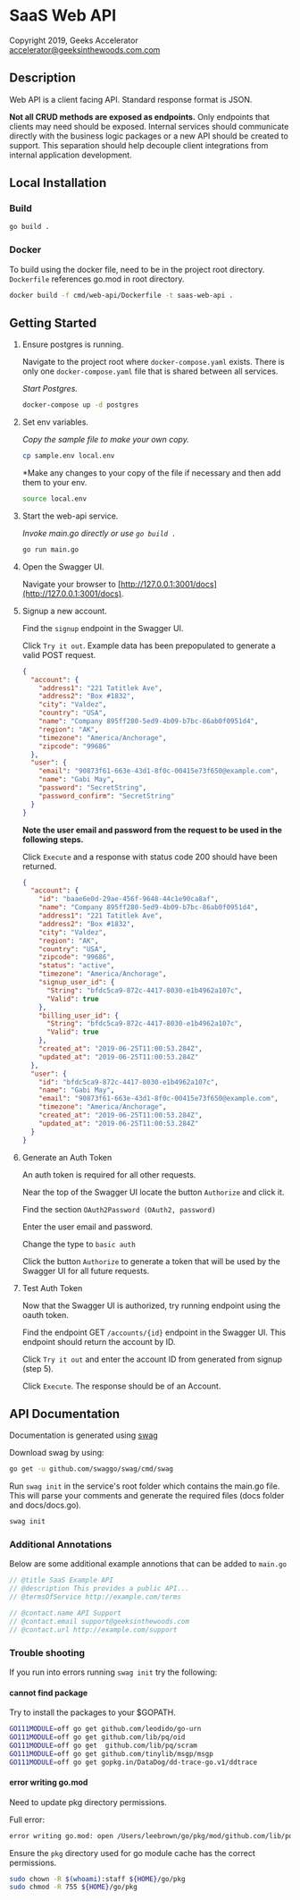 # SaaS Web API 

Copyright 2019, Geeks Accelerator  
accelerator@geeksinthewoods.com.com


## Description

Web API is a client facing API. Standard response format is JSON. 

**Not all CRUD methods are exposed as endpoints.** Only endpoints that clients may need should be exposed. Internal 
services should communicate directly with the business logic packages or a new API should be created to support. This 
separation should help decouple client integrations from internal application development. 


## Local Installation

### Build 
```bash
go build .
``` 

### Docker 

To build using the docker file, need to be in the project root directory. `Dockerfile` references go.mod in root directory.


```bash
docker build -f cmd/web-api/Dockerfile -t saas-web-api .
```

## Getting Started 

1. Ensure postgres is running. 
    
    Navigate to the project root where `docker-compose.yaml` exists. There is only 
one `docker-compose.yaml` file that is shared between all services. 

    *Start Postgres.*
    ```bash
    docker-compose up -d postgres
    ```

2. Set env variables. 
    
    *Copy the sample file to make your own copy.* 
    ```bash
    cp sample.env local.env
    ```
    *Make any changes to your copy of the file if necessary and then add them to your env.
    ```bash 
    source local.env
    ```

3. Start the web-api service.
    
    *Invoke main.go directly or use `go build .`* 
    ```bash
    go run main.go
    ```
    
4. Open the Swagger UI. 

    Navigate your browser to [http://127.0.0.1:3001/docs](http://127.0.0.1:3001/docs).
    
5. Signup a new account. 

    Find the `signup` endpoint in the Swagger UI.
    
    Click `Try it out`. Example data has been prepopulated 
    to generate a valid POST request. 
    ```json 
    {
      "account": {
        "address1": "221 Tatitlek Ave",
        "address2": "Box #1832",
        "city": "Valdez",
        "country": "USA",
        "name": "Company 895ff280-5ed9-4b09-b7bc-86ab0f0951d4",
        "region": "AK",
        "timezone": "America/Anchorage",
        "zipcode": "99686"
      },
      "user": {
        "email": "90873f61-663e-43d1-8f0c-00415e73f650@example.com",
        "name": "Gabi May",
        "password": "SecretString",
        "password_confirm": "SecretString"
      }
    }
    ```
    
    **Note the user email and password from the request to be used in the following steps.**
    
    Click `Execute` and a response with status code 200 should have been returned.
    ```json
    {
      "account": {
        "id": "baae6e0d-29ae-456f-9648-44c1e90ca8af",
        "name": "Company 895ff280-5ed9-4b09-b7bc-86ab0f0951d4",
        "address1": "221 Tatitlek Ave",
        "address2": "Box #1832",
        "city": "Valdez",
        "region": "AK",
        "country": "USA",
        "zipcode": "99686",
        "status": "active",
        "timezone": "America/Anchorage",
        "signup_user_id": {
          "String": "bfdc5ca9-872c-4417-8030-e1b4962a107c",
          "Valid": true
        },
        "billing_user_id": {
          "String": "bfdc5ca9-872c-4417-8030-e1b4962a107c",
          "Valid": true
        },
        "created_at": "2019-06-25T11:00:53.284Z",
        "updated_at": "2019-06-25T11:00:53.284Z"
      },
      "user": {
        "id": "bfdc5ca9-872c-4417-8030-e1b4962a107c",
        "name": "Gabi May",
        "email": "90873f61-663e-43d1-8f0c-00415e73f650@example.com",
        "timezone": "America/Anchorage",
        "created_at": "2019-06-25T11:00:53.284Z",
        "updated_at": "2019-06-25T11:00:53.284Z"
      }
    }
    ```
    
6. Generate an Auth Token    
    
    An auth token is required for all other requests. 
    
    Near the top of the Swagger UI locate the button `Authorize` and click it. 
    
    Find the section `OAuth2Password (OAuth2, password)`
    
    Enter the user email and password.
    
    Change the type to `basic auth`
    
    Click the button `Authorize` to generate a token that will be used by the Swagger UI for all future requests.
    
7. Test Auth Token 

    Now that the Swagger UI is authorized, try running endpoint using the oauth token.    
    
    Find the endpoint GET `/accounts/{id}` endpoint in the Swagger UI. This endpoint should return the account by ID.
      
    Click `Try it out` and enter the account ID from generated from signup (step 5).   
      
    Click `Execute`. The response should be of an Account.
       

## API Documentation 

Documentation is generated using [swag](https://github.com/swaggo/swag)

Download swag by using:
```bash
go get -u github.com/swaggo/swag/cmd/swag
```

Run `swag init` in the service's root folder which contains the main.go file. This will parse your comments and generate the required files (docs folder and docs/docs.go).
```bash
swag init
```

### Additional Annotations

Below are some additional example annotions that can be added to `main.go`
```go
// @title SaaS Example API
// @description This provides a public API...
// @termsOfService http://example.com/terms

// @contact.name API Support
// @contact.email support@geeksinthewoods.com
// @contact.url http://example.com/support
```


### Trouble shooting

If you run into errors running `swag init` try the following:
 

#### cannot find package 
Try to install the packages to your $GOPATH.

```bash
GO111MODULE=off go get github.com/leodido/go-urn
GO111MODULE=off go get github.com/lib/pq/oid
GO111MODULE=off go get  github.com/lib/pq/scram
GO111MODULE=off go get github.com/tinylib/msgp/msgp
GO111MODULE=off go get gopkg.in/DataDog/dd-trace-go.v1/ddtrace
```

#### error writing go.mod

Need to update pkg directory permissions.

Full error: 
```bash
error writing go.mod: open /Users/leebrown/go/pkg/mod/github.com/lib/pq@v1.1.1/go.mod691440060.tmp: permission denied

```

Ensure the `pkg` directory used for go module cache has the correct permissions. 
```bash
sudo chown -R $(whoami):staff ${HOME}/go/pkg
sudo chmod -R 755 ${HOME}/go/pkg 
```
 
 